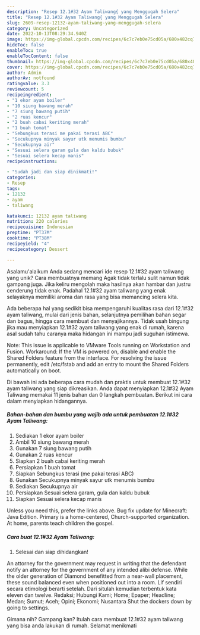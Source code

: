```yaml
---
description: "Resep 12.1#32 Ayam Taliwang{ yang Menggugah Selera"
title: "Resep 12.1#32 Ayam Taliwang{ yang Menggugah Selera"
slug: 2609-resep-12132-ayam-taliwang-yang-menggugah-selera
category: Uncategorized
date: 2022-10-13T08:29:34.940Z
image: https://img-global.cpcdn.com/recipes/6c7c7eb0e75cd05a/680x482cq70/12132-ayam-taliwang-foto-resep-utama.jpg
hideToc: false
enableToc: true
enableTocContent: false
thumbnail: https://img-global.cpcdn.com/recipes/6c7c7eb0e75cd05a/680x482cq70/12132-ayam-taliwang-foto-resep-utama.jpg
cover: https://img-global.cpcdn.com/recipes/6c7c7eb0e75cd05a/680x482cq70/12132-ayam-taliwang-foto-resep-utama.jpg
author: Admin
authorAv: notfound
ratingvalue: 3.3
reviewcount: 5
recipeingredient:
- "1 ekor ayam boiler"
- "10 siung bawang merah"
- "7 siung bawang putih"
- "2 ruas kencur"
- "2 buah cabai keriting merah"
- "1 buah tomat"
- "Sebungkus terasi me pakai terasi ABC"
- "Secukupnya minyak sayur utk menumis bumbu"
- "Secukupnya air"
- "Sesuai selera garam gula dan kaldu bubuk"
- "Sesuai selera kecap manis"
recipeinstructions:

- "Sudah jadi dan siap dinikmati!"
categories:
- Resep
tags:
- 12132
- ayam
- taliwang

katakunci: 12132 ayam taliwang 
nutrition: 220 calories
recipecuisine: Indonesian
preptime: "PT37M"
cooktime: "PT38M"
recipeyield: "4"
recipecategory: Dessert

---
```



Asalamu'alaikum Anda sedang mencari ide resep 12.1#32 ayam taliwang yang unik? Cara membuatnya memang Agak tidak terlalu sulit namun tidak gampang juga. Jika keliru mengolah maka hasilnya akan hambar dan justru cenderung tidak enak. Padahal 12.1#32 ayam taliwang yang enak selayaknya memiliki aroma dan rasa yang bisa memancing selera kita.


Ada beberapa hal yang sedikit bisa mempengaruhi kualitas rasa dari 12.1#32 ayam taliwang, mulai dari jenis bahan, selanjutnya pemilihan bahan segar dan bagus, hingga cara membuat dan menyajikannya. Tidak usah bingung jika mau menyiapkan 12.1#32 ayam taliwang yang enak di rumah, karena asal sudah tahu caranya maka hidangan ini mampu jadi suguhan istimewa.

Note: This issue is applicable to VMware Tools running on Workstation and Fusion. Workaround: If the VM is powered on, disable and enable the Shared Folders feature from the interface. For resolving the issue permanently, edit /etc/fstab and add an entry to mount the Shared Folders automatically on boot.


Di bawah ini ada beberapa cara mudah dan praktis untuk membuat 12.1#32 ayam taliwang yang siap dikreasikan. Anda dapat menyiapkan 12.1#32 Ayam Taliwang memakai 11 jenis bahan dan 0 langkah pembuatan. Berikut ini cara dalam menyiapkan hidangannya.

<!--inarticleads1-->

##### Bahan-bahan dan bumbu yang wajib ada untuk pembuatan 12.1#32 Ayam Taliwang:

1. Sediakan 1 ekor ayam boiler
1. Ambil 10 siung bawang merah
1. Gunakan 7 siung bawang putih
1. Gunakan 2 ruas kencur
1. Siapkan 2 buah cabai keriting merah
1. Persiapkan 1 buah tomat
1. Siapkan Sebungkus terasi (me pakai terasi ABC)
1. Gunakan Secukupnya minyak sayur utk menumis bumbu
1. Sediakan Secukupnya air
1. Persiapkan Sesuai selera garam, gula dan kaldu bubuk
1. Siapkan Sesuai selera kecap manis


Unless you need this, prefer the links above. Bug fix update for Minecraft: Java Edition. Primary is a home-centered, Church-supported organization. At home, parents teach children the gospel. 

<!--inarticleads2-->

##### Cara buat 12.1#32 Ayam Taliwang:


1. Selesai dan siap dihidangkan!

An attorney for the government may request in writing that the defendant notify an attorney for the government of any intended alibi defense. While the older generation of Diamond benefitted from a near-wall placement, these sound balanced even when positioned out into a room. Lif sendiri secara etimologi berarti setelah. Dari situlah kemudian terbentuk kata eleven dan twelve. Redaksi; Hubungi Kami; Home; Epaper; Headline; Medan; Sumut; Aceh; Opini; Ekonomi; Nusantara Shut the dockers down by going to settings. 

Gimana nih? Gampang kan? Itulah cara membuat 12.1#32 ayam taliwang yang bisa anda lakukan di rumah. Selamat menikmati
